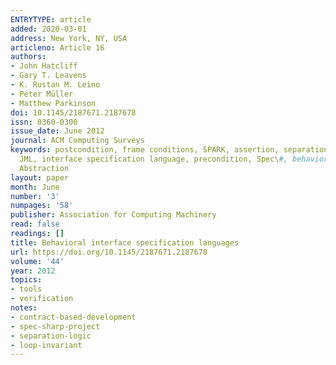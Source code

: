 ```yaml
---
ENTRYTYPE: article
added: 2020-03-01
address: New York, NY, USA
articleno: Article 16
authors:
- John Hatcliff
- Gary T. Leavens
- K. Rustan M. Leino
- Peter Müller
- Matthew Parkinson
doi: 10.1145/2187671.2187678
issn: 0360-0300
issue_date: June 2012
journal: ACM Computing Surveys
keywords: postcondition, frame conditions, SPARK, assertion, separation logic, invariant,
  JML, interface specification language, precondition, Spec\#, behavioral subtyping,
  Abstraction
layout: paper
month: June
number: '3'
numpages: '58'
publisher: Association for Computing Machinery
read: false
readings: []
title: Behavioral interface specification languages
url: https://doi.org/10.1145/2187671.2187678
volume: '44'
year: 2012
topics:
- tools
- verification
notes:
- contract-based-development
- spec-sharp-project
- separation-logic
- loop-invariant
---
```


